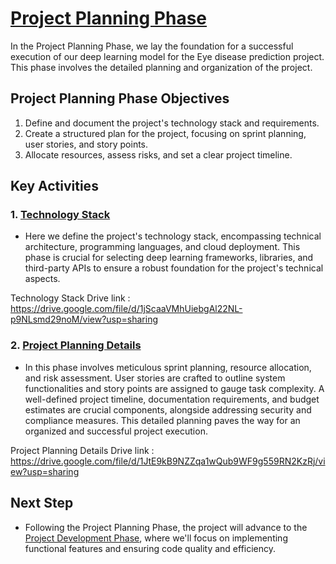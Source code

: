 # [Project Planning Phase](https://github.com/smartinternz02/SI-GuidedProject-600240-1697595942/tree/main/3.%20Project%20Planning%20Phase)

In the Project Planning Phase, we lay the foundation for a successful execution of our deep learning model for the Eye disease prediction project. This phase involves the detailed planning and organization of the project.

## Project Planning Phase Objectives
1. Define and document the project's technology stack and requirements.
2. Create a structured plan for the project, focusing on sprint planning, user stories, and story points.
3. Allocate resources, assess risks, and set a clear project timeline.

## Key Activities

### 1. [Technology Stack](https://github.com/smartinternz02/SI-GuidedProject-600240-1697595942/blob/main/3.%20Project%20Planning%20Phase/Technology%20Stack.pdf)

- Here we define the project's technology stack, encompassing technical architecture, programming languages, and cloud deployment. This phase is crucial for selecting deep learning frameworks, libraries, and third-party APIs to ensure a robust foundation for the project's technical aspects.

Technology Stack Drive link : https://drive.google.com/file/d/1jScaaVMhUiebgAl22NL-p9NLsmd29noM/view?usp=sharing

### 2. [Project Planning Details](https://github.com/smartinternz02/SI-GuidedProject-600240-1697595942/blob/main/3.%20Project%20Planning%20Phase/Project%20Planning%20Details.pdf)

- In this phase involves meticulous sprint planning, resource allocation, and risk assessment. User stories are crafted to outline system functionalities and story points are assigned to gauge task complexity. A well-defined project timeline, documentation requirements, and budget estimates are crucial components, alongside addressing security and compliance measures. This detailed planning paves the way for an organized and successful project execution.

Project Planning Details Drive link : https://drive.google.com/file/d/1JtE9kB9NZZqa1wQub9WF9g559RN2KzRj/view?usp=sharing
  
## Next Step
- Following the Project Planning Phase, the project will advance to the [Project Development Phase](https://github.com/smartinternz02/SI-GuidedProject-600240-1697595942/tree/main/4%20.%20Project%20Development%20Phase), where we'll focus on implementing functional features and ensuring code quality and efficiency.

